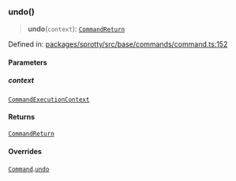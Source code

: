 
### undo()

> **undo**(`context`): [`CommandReturn`](../TypeAlias.CommandReturn)

Defined in: [packages/sprotty/src/base/commands/command.ts:152](https://github.com/eclipse-sprotty/sprotty/blob/f9b2433481cc27a1ac0c92d525a92039ae7f6c76/packages/sprotty/src/base/commands/command.ts#L152)

#### Parameters

##### context

[`CommandExecutionContext`](../Interface.CommandExecutionContext)

#### Returns

[`CommandReturn`](../TypeAlias.CommandReturn)

#### Overrides

[`Command`](../Class.Command).[`undo`](../Class.Command.md#undo)
